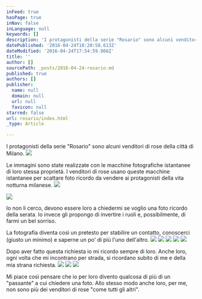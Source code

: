 ```yaml
---
inFeed: true
hasPage: true
inNav: false
inLanguage: null
keywords: []
description: 'I protagonisti della serie "Rosario" sono alcuni venditori di rose della città di Milano.'
datePublished: '2016-04-24T18:20:58.613Z'
dateModified: '2016-04-24T17:54:59.966Z'
title: ''
author: []
sourcePath: _posts/2016-04-24-rosario.md
published: true
authors: []
publisher:
  name: null
  domain: null
  url: null
  favicon: null
starred: false
url: rosario/index.html
_type: Article

---
```

I protagonisti della serie "Rosario" sono alcuni venditori di rose della città di Milano.
![](https://the-grid-user-content.s3-us-west-2.amazonaws.com/ed0c7c5b-0443-470a-965f-fa40de34a3db.jpg)

Le immagini sono state realizzate con le macchine fotografiche istantanee di loro stessa proprietà. I venditori di rose usano queste macchine istantanee per scattare foto ricordo da vendere ai protagonisti della vita notturna milanese.
![](https://the-grid-user-content.s3-us-west-2.amazonaws.com/139564e8-efee-4b41-8490-0f1e457ec8ec.jpg)

  
![](https://the-grid-user-content.s3-us-west-2.amazonaws.com/240ee4ee-c7af-4589-8e5a-877ee671295b.jpg)

Io non li cerco, devono essere loro a chiedermi se voglio una foto ricordo della serata. Io invece gli propongo di invertire i ruoli e, possibilmente, di farmi un bel sorriso.

La fotografia diventa così un pretesto per stabilire un contatto, conoscerci (giusto un minimo) e saperne un po' di più l'uno dell'altro.
![](https://the-grid-user-content.s3-us-west-2.amazonaws.com/530e5558-6c10-40ed-9419-fa633952febd.jpg)
![](https://the-grid-user-content.s3-us-west-2.amazonaws.com/dbf65e22-228f-4c85-b4d2-72c13881b980.jpg)
![](https://the-grid-user-content.s3-us-west-2.amazonaws.com/71819221-10b3-4da1-ad55-42699fb1b527.jpg)
![](https://the-grid-user-content.s3-us-west-2.amazonaws.com/931e1c6a-3f70-4640-a5a7-4bf183e45ab5.jpg)
![](https://the-grid-user-content.s3-us-west-2.amazonaws.com/7aa50415-7d2c-4fa3-b59b-9335de503538.jpg)

Dopo aver fatto questa richiesta io mi ricordo sempre di loro. Anche loro, ogni volta che mi incontrano per strada, si ricordano subito di me e della mia strana richiesta.
![](https://the-grid-user-content.s3-us-west-2.amazonaws.com/3114596d-cc75-440f-a79a-7503842f9ab7.jpg)
![](https://the-grid-user-content.s3-us-west-2.amazonaws.com/ba553990-f5ff-4cd9-939f-ab89d22cbe55.jpg)
![](https://the-grid-user-content.s3-us-west-2.amazonaws.com/6e270713-61e5-4e2e-849f-055f269fb32a.jpg)

Mi piace così pensare che io per loro divento qualcosa di più di un "passante" a cui chiedere una foto. Allo stesso modo anche loro, per me, non sono più dei venditori di rose "come tutti gli altri".